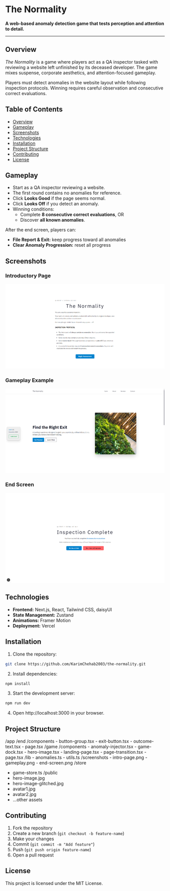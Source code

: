 # The Normality

**A web-based anomaly detection game that tests perception and attention to detail.**

---

## Overview

_The Normality_ is a game where players act as a QA inspector tasked with reviewing a website left unfinished by its deceased developer. The game mixes suspense, corporate aesthetics, and attention-focused gameplay.

Players must detect anomalies in the website layout while following inspection protocols. Winning requires careful observation and consecutive correct evaluations.

## Table of Contents

- [Overview](#overview)
- [Gameplay](#gameplay)
- [Screenshots](#screenshots)
- [Technologies](#technologies)
- [Installation](#installation)
- [Project Structure](#project-structure)
- [Contributing](#contributing)
- [License](#license)

## Gameplay

- Start as a QA inspector reviewing a website.
- The first round contains no anomalies for reference.
- Click **Looks Good** if the page seems normal.
- Click **Looks Off** if you detect an anomaly.
- Winning conditions:
  - Complete **8 consecutive correct evaluations**, OR
  - Discover **all known anomalies**.

After the end screen, players can:

- **File Report & Exit:** keep progress toward all anomalies
- **Clear Anomaly Progression:** reset all progress

## Screenshots

### Introductory Page

![Intro Page](./screenshots/intro-page.png)

### Gameplay Example

![Gameplay](./screenshots/gameplay.png)

### End Screen

![End Screen](./screenshots/end-screen.png)

## Technologies

- **Frontend:** Next.js, React, Tailwind CSS, daisyUI
- **State Management:** Zustand
- **Animations:** Framer Motion
- **Deployment:** Vercel

## Installation

1. Clone the repository:

```bash
git clone https://github.com/KarimChehab2003/the-normality.git
```

2. Install dependencies:

```bash
npm install
```

3. Start the development server:

```bash
npm run dev
```

4. Open http://localhost:3000 in your browser.

## Project Structure

/app
/end
/components - button-group.tsx - exit-button.tsx - outcome-text.tsx - page.tsx
/game
/components - anomaly-injector.tsx - game-dock.tsx - hero-image.tsx - landing-page.tsx - page-transition.tsx - page.tsx
/lib - anomalies.ts - utils.ts
/screenshots - intro-page.png - gameplay.png - end-screen.png
/store

- game-store.ts
  /public
- hero-image.jpg
- hero-image-glitched.jpg
- avatar1.jpg
- avatar2.jpg
- ...other assets

## Contributing

1. Fork the repository
2. Create a new branch (`git checkout -b feature-name`)
3. Make your changes
4. Commit (`git commit -m "Add feature"`)
5. Push (`git push origin feature-name`)
6. Open a pull request

## License

This project is licensed under the MIT License.
